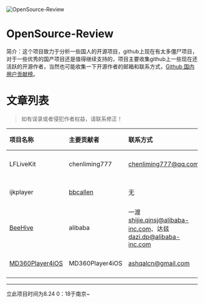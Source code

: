 ![OpenSource-Review](https://github.com/zhaoxiaobao/OpenSource-Review/raw/master/logo.png)

# OpenSource-Review
简介：这个项目致力于分析一些国人的开源项目，github上现在有太多僵尸项目，对于一些优秀的国产项目还是值得继续支持的，项目主要收集github上一些现在还活跃的开源作者，当然也可能收集一下开源作者的邮箱和联系方式，[Github 国内用户贡献榜](https://github.com/search?langOverride=&language=&q=location%3Achina&repo=&start_value=1&type=Users)。

# 文章列表
> 如有误录或者侵犯作者权益，请联系修正！

| 项目名称 | 主要贡献者     | 联系方式     | Review文章     |
| :------------- | :------------- | :------------- |:------------- |
|  LFLiveKit      | chenliming777       | chenliming777@qq.com       | [戳开->LFLiveKit深入分析](https://github.com/zhaoxiaobao/OpenSource-Review/blob/master/Projects/LFLiveKit/LFLiveKit-Review.md)       |
|  ijkplayer| [bbcallen](https://github.com/bbcallen)       | 无       | [戳开->ijkplayer深入分析](https://github.com/zhaoxiaobao/OpenSource-Review/blob/master/Projects/ijkplayer/ijkplayer-Review.md)       |
|  [BeeHive](https://github.com/alibaba/BeeHive)| alibaba       |一渡 shijie.qinsj@alibaba-inc.com、达兹 dazi.dp@alibaba-inc.com       | [戳开->BeeHive深入分析](https://github.com/zhaoxiaobao/OpenSource-Review/blob/master/Projects/BeeHive/BeeHive.md)       |
|  [MD360Player4iOS](https://github.com/ashqal/MD360Player4iOS)      | MD360Player4iOS       | ashqalcn@gmail.com       | [戳开->LFLiveKit深入分析](https://github.com/zhaoxiaobao/OpenSource-Review/blob/master/Projects/MD360Player4iOS/MD360Player4iOS-Review.md)       |


---
立此项目时间为8.24 0：18于南京~
